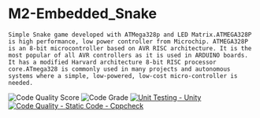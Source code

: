 # M2-Embedded_Snake

    Simple Snake game developed with ATMega328p and LED Matrix.ATMEGA328P is high performance, low power controller from Microchip. ATMEGA328P is an 8-bit microcontroller based on AVR RISC architecture. It is the most popular of all AVR controllers as it is used in ARDUINO boards. It has a modified Harvard architecture 8-bit RISC processor core.ATmega328 is commonly used in many projects and autonomous systems where a simple, low-powered, low-cost micro-controller is needed. 

![Code Quality Score](https://api.codiga.io/project/30170/score/svg)
![Code Grade](https://api.codiga.io/project/30170/status/svg)
[![Unit Testing - Unity](https://github.com/Madhumithashanmugam/M2-Embedded_Snake/actions/workflows/unity.yml/badge.svg)](https://github.com/Madhumithashanmugam/M2-Embedded_Snake/actions/workflows/unity.yml)
[![Code Quality - Static Code - Cppcheck](https://github.com/Madhumithashanmugam/M2-Embedded_Snake/actions/workflows/cppcheck.yml/badge.svg)](https://github.com/Madhumithashanmugam/M2-Embedded_Snake/actions/workflows/cppcheck.yml)
